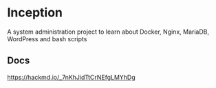# Inception

A system administration project to learn about Docker, Nginx, MariaDB, WordPress and bash scripts

## Docs

https://hackmd.io/_7nKhJidTtCrNEfgLMYhDg